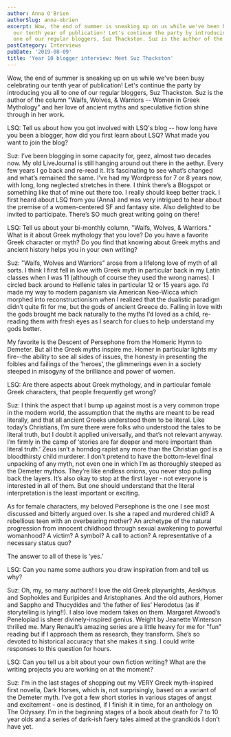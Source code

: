 ```yaml
---
author: Anna O'Brien
authorSlug: anna-obrien
excerpt: Wow, the end of summer is sneaking up on us while we've been busy celebrating
  our tenth year of publication! Let's continue the party by introducing you all to
  one of our regular bloggers, Suz Thackston. Suz is the author of the column "Waifs,...
postCategory: Interviews
pubDate: '2019-08-09'
title: 'Year 10 blogger interview: Meet Suz Thackston'
---
```

Wow, the end of summer is sneaking up on us while we've been busy celebrating our tenth year of publication! Let's continue the party by introducing you all to one of our regular bloggers, Suz Thackston. Suz is the author of the column "Waifs, Wolves, &amp; Warriors -- Women in Greek Mythology" and her love of ancient myths and speculative fiction shine through in her work.

LSQ: Tell us about how you got involved with LSQ's blog -- how long have you been a blogger, how did you first learn about LSQ? What made you want to join the blog?

Suz: I’ve been blogging in some capacity for, geez, almost two decades now. My old LiveJournal is still hanging around out there in the aethyr. Every few years I go back and re-read it. It’s fascinating to see what’s changed and what’s remained the same. I’ve had my Wordpress for 7 or 8 years now, with long, long neglected stretches in there. I think there’s a Blogspot or something like that of mine out there too. I really should keep better track. I first heard about LSQ from you (Anna) and was very intrigued to hear about the premise of a women-centered SF and fantasy site. Also delighted to be invited to participate. There’s SO much great writing going on there!

LSQ: Tell us about your bi-monthly column, "Waifs, Wolves, &amp; Warriors." What is it about Greek mythology that you love? Do you have a favorite Greek character or myth? Do you find that knowing about Greek myths and ancient history helps you in your own writing?

Suz: "Waifs, Wolves and Warriors" arose from a lifelong love of myth of all sorts. I think I first fell in love with Greek myth in particular back in my Latin classes when I was 11 (although of course they used the wrong names). I circled back around to Hellenic tales in particular 12 or 15 years ago. I’d made my way to modern paganism via American Neo-Wicca which morphed into reconstructionism when I realized that the dualistic paradigm didn’t quite fit for me, but the gods of ancient Greece do. Falling in love with the gods brought me back naturally to the myths I’d loved as a child, re-reading them with fresh eyes as I search for clues to help understand my gods better.

My favorite is the Descent of Persephone from the Homeric Hymn to Demeter. But all the Greek myths inspire me. Homer in particular lights my fire--the ability to see all sides of issues, the honesty in presenting the foibles and failings of the ‘heroes’, the glimmerings even in a society steeped in misogyny of the brilliance and power of women.

LSQ: Are there aspects about Greek mythology, and in particular female Greek characters, that people frequently get wrong?

Suz: I think the aspect that I bump up against most is a very common trope in the modern world, the assumption that the myths are meant to be read literally, and that all ancient Greeks understood them to be literal. Like today’s Christians, I’m sure there were folks who understood the tales to be literal truth, but I doubt it applied universally, and that’s not relevant anyway. I’m firmly in the camp of ‘stories are far deeper and more important than literal truth.’ Zeus isn’t a horndog rapist any more than the Christian god is a bloodthirsty child murderer. I don’t pretend to have the bottom-level final unpacking of any myth, not even one in which I’m as thoroughly steeped as the Demeter mythos. They’re like endless onions, you never stop pulling back the layers. It’s also okay to stop at the first layer - not everyone is interested in all of them. But one should understand that the literal interpretation is the least important or exciting.

As for female characters, my beloved Persephone is the one I see most discussed and bitterly argued over. Is she a raped and murdered child? A rebellious teen with an overbearing mother? An archetype of the natural progression from innocent childhood through sexual awakening to powerful womanhood? A victim? A symbol? A call to action? A representative of a necessary status quo?

The answer to all of these is ‘yes.’

LSQ: Can you name some authors you draw inspiration from and tell us why?

Suz: Oh, my, so many authors! I love the old Greek playwrights, Aeskhyus and Sophokles and Euripides and Aristophanes. And the old authors, Homer and Sappho and Thucydides and ‘the father of lies’ Herodotus (as if storytelling is lying!!). I also love modern takes on them. Margaret Atwood’s Penelopiad is sheer divinely-inspired genius. Weight by Jeanette Winterson thrilled me. Mary Renault’s amazing series are a little heavy for me for "fun" reading but if I approach them as research, they transform. She’s so devoted to historical accuracy that she makes it sing. I could write responses to this question for hours.

LSQ: Can you tell us a bit about your own fiction writing? What are the writing projects you are working on at the moment?

Suz: I’m in the last stages of shopping out my VERY Greek myth-inspired first novella, Dark Horses, which is, not surprisingly, based on a variant of the Demeter myth. I’ve got a few short stories in various stages of angst and excitement - one is destined, if I finish it in time, for an anthology on The Odyssey. I’m in the beginning stages of a book about death for 7 to 10 year olds and a series of dark-ish faery tales aimed at the grandkids I don’t have yet.